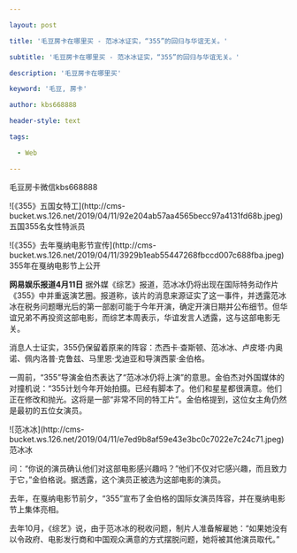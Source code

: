 ---
layout: post
title: '毛豆房卡在哪里买 - 范冰冰证实，“355”的回归与华谊无关。'
subtitle: '毛豆房卡在哪里买 - 范冰冰证实，“355”的回归与华谊无关。'
description: '毛豆房卡在哪里买'
keyword: '毛豆, 房卡'
author: kbs668888
header-style: text
tags:
  - Web
---
毛豆房卡微信kbs668888

![《355》五国女特工](http://cms-
bucket.ws.126.net/2019/04/11/92e204ab57aa4565becc97a4131fd68b.jpeg)五国355名女性特派员

![《355》去年戛纳电影节宣传](http://cms-
bucket.ws.126.net/2019/04/11/3929b1eab55447268fbccd007c688fba.jpeg)355年在戛纳电影节上公开

 **网易娱乐报道4月11日**
据外媒《综艺》报道，范冰冰仍将出现在国际特务动作片《355》中并重返演艺圈。报道称，该片的消息来源证实了这一事件，并透露范冰冰在税务问题曝光后的第一部剧可能于今年开演，确定开演日期并公布细节。但华谊兄弟不再投资这部电影，而综艺本周表示，华谊发言人透露，这与这部电影无关。

消息人士证实，355仍保留着原来的阵容：杰西卡·查斯顿、范冰冰、卢皮塔·内奥诺、佩内洛普·克鲁兹、马里恩·戈迪亚和导演西蒙·金伯格。

一周前，“355”导演金伯杰表达了“范冰冰仍将上演”的意思。金伯杰对外国媒体的对撞机说：“355计划今年开始拍摄。已经有脚本了。他们和星星都很满意。他们正在修改和抛光。这将是一部“非常不同的特工片”。金伯格提到，这位女主角仍然是最初的五位女演员。

![范冰冰](http://cms-
bucket.ws.126.net/2019/04/11/e7ed9b8af59e43e3bc0c7022e7c24c71.jpeg)范冰冰

问：“你说的演员确认他们对这部电影感兴趣吗？”他们不仅对它感兴趣，而且致力于它，”金伯格说。据透露，这个演员正被选为这部电影的演员。

去年，在戛纳电影节前夕，“355”宣布了金伯格的国际女演员阵容，并在戛纳电影节上集体亮相。

去年10月，《综艺》说，由于范冰冰的税收问题，制片人准备解雇她：“如果她没有以令政府、电影发行商和中国观众满意的方式摆脱问题，她将被其他演员取代。”

